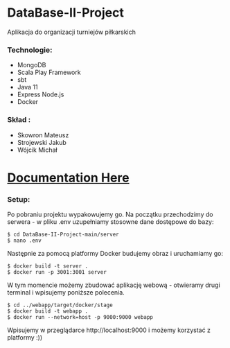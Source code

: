 # DataBase-II-Project
Aplikacja do organizacji turniejów piłkarskich

### Technologie:  
- MongoDB
- Scala Play Framework
- sbt
- Java 11
- Express Node.js
- Docker

### Skład :
- Skowron Mateusz
- Strojewski Jakub
- Wójcik Michał

# [Documentation Here](Documentation.pdf)

### Setup:
Po pobraniu projektu wypakowujemy go. Na początku przechodzimy do serwera - w pliku .env uzupełniamy stosowne dane dostępowe do bazy:
```
$ cd DataBase-II-Project-main/server
$ nano .env
```
Następnie za pomocą platformy Docker budujemy obraz i uruchamiamy go:
```
$ docker build -t server .
$ docker run -p 3001:3001 server
```
W tym momencie możemy zbudować aplikację webową - otwieramy drugi terminal i wpisujemy poniższe polecenia. 
```
$ cd ../webapp/target/docker/stage
$ docker build -t webapp .
$ docker run --network=host -p 9000:9000 webapp
```
Wpisujemy w przeglądarce http://localhost:9000 i możemy korzystać z platformy :))
